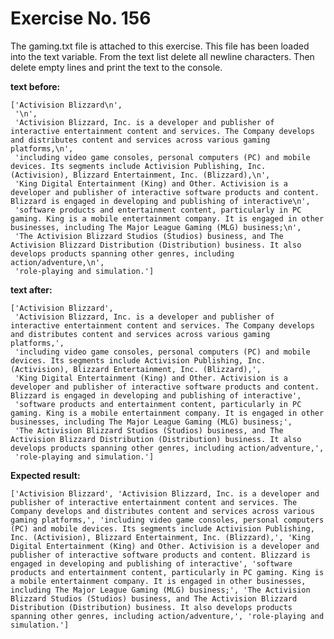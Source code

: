 # Exercise No. 156

The gaming.txt file is attached to this exercise. This file has been loaded into the text variable. From the text list delete all newline characters. Then delete empty lines and print the text to the console.


**text before:**


    ['Activision Blizzard\n',
     '\n',
     'Activision Blizzard, Inc. is a developer and publisher of interactive entertainment content and services. The Company develops and distributes content and services across various gaming platforms,\n',
     'including video game consoles, personal computers (PC) and mobile devices. Its segments include Activision Publishing, Inc. (Activision), Blizzard Entertainment, Inc. (Blizzard),\n',
     'King Digital Entertainment (King) and Other. Activision is a developer and publisher of interactive software products and content. Blizzard is engaged in developing and publishing of interactive\n',
     'software products and entertainment content, particularly in PC gaming. King is a mobile entertainment company. It is engaged in other businesses, including The Major League Gaming (MLG) business;\n',
     'The Activision Blizzard Studios (Studios) business, and The Activision Blizzard Distribution (Distribution) business. It also develops products spanning other genres, including action/adventure,\n',
     'role-playing and simulation.']


**text after:**


    ['Activision Blizzard',
     'Activision Blizzard, Inc. is a developer and publisher of interactive entertainment content and services. The Company develops and distributes content and services across various gaming platforms,',
     'including video game consoles, personal computers (PC) and mobile devices. Its segments include Activision Publishing, Inc. (Activision), Blizzard Entertainment, Inc. (Blizzard),',
     'King Digital Entertainment (King) and Other. Activision is a developer and publisher of interactive software products and content. Blizzard is engaged in developing and publishing of interactive',
     'software products and entertainment content, particularly in PC gaming. King is a mobile entertainment company. It is engaged in other businesses, including The Major League Gaming (MLG) business;',
     'The Activision Blizzard Studios (Studios) business, and The Activision Blizzard Distribution (Distribution) business. It also develops products spanning other genres, including action/adventure,',
     'role-playing and simulation.']


**Expected result:**


    ['Activision Blizzard', 'Activision Blizzard, Inc. is a developer and publisher of interactive entertainment content and services. The Company develops and distributes content and services across various gaming platforms,', 'including video game consoles, personal computers (PC) and mobile devices. Its segments include Activision Publishing, Inc. (Activision), Blizzard Entertainment, Inc. (Blizzard),', 'King Digital Entertainment (King) and Other. Activision is a developer and publisher of interactive software products and content. Blizzard is engaged in developing and publishing of interactive', 'software products and entertainment content, particularly in PC gaming. King is a mobile entertainment company. It is engaged in other businesses, including The Major League Gaming (MLG) business;', 'The Activision Blizzard Studios (Studios) business, and The Activision Blizzard Distribution (Distribution) business. It also develops products spanning other genres, including action/adventure,', 'role-playing and simulation.']
